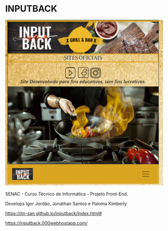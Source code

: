 # INPUTBACK

![print_screen_topo_index](https://github.com/jtn-san/inputback/blob/main/index_inputback.png)

SENAC - Curso Técnico de Informática - Projeto Front-End.

Develops Igor Jordão, Jonathan Santos e Paloma Kimberly


https://jtn-san.github.io/inputback/index.html#

https://inputback.000webhostapp.com/
